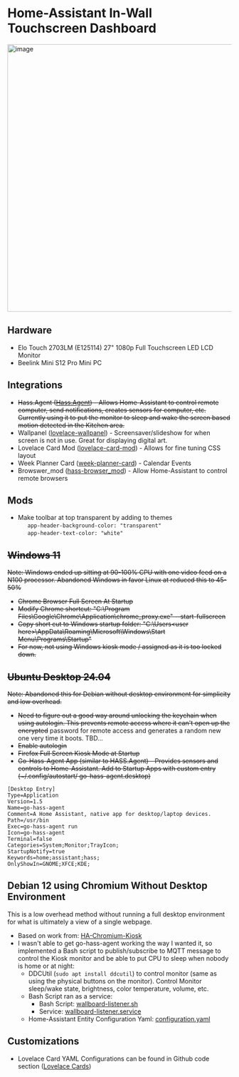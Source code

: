 # Home-Assistant In-Wall Touchscreen Dashboard

<img width="600" alt="image" src="https://github.com/user-attachments/assets/d782f108-0ca8-4751-bc8d-bd8eac932f9c">

## Hardware
* Elo Touch 2703LM (E125114) 27" 1080p Full Touchscreen LED LCD Monitor
* Beelink Mini S12 Pro Mini PC

## Integrations
* ~~Hass.Agent ([Hass.Agent](https://github.com/LAB02-Research/HASS.Agent-Integration)) - Allows Home-Assistant to control remote computer, send notifications, creates sensors for computer, etc.  Currently using it to put the monitor to sleep and wake the screen based motion detected in the Kitchen area.~~
* Wallpanel ([lovelace-wallpanel](https://github.com/j-a-n/lovelace-wallpanel)) - Screensaver/slideshow for when screen is not in use.  Great for displaying digital art.
* Lovelace Card Mod ([lovelace-card-mod](https://github.com/thomasloven/lovelace-card-mod)) - Allows for fine tuning CSS layout
* Week Planner Card ([week-planner-card](https://github.com/FamousWolf/week-planner-card)) - Calendar Events
* Browswer_mod ([hass-browser_mod](https://github.com/thomasloven/hass-browser_mod)) - Allow Home-Assistant to control remote browsers

## Mods
* Make toolbar at top transparent by adding to themes<br>
`   app-header-background-color: "transparent"`  
`   app-header-text-color: "white"`

## ~~Windows 11~~
~~Note: Windows ended up sitting at 90-100% CPU with one video feed on a N100 processor.  Abandoned Windows in favor Linux at reduced this to 45-50%~~
* ~~Chrome Browser Full Screen At Startup~~
* ~~Modify Chrome shortcut: "C:\Program Files\Google\Chrome\Application\chrome_proxy.exe" <ha url here> --start-fullscreen~~
* ~~Copy short cut to Windows startup folder: "C:\Users\<user here>\AppData\Roaming\Microsoft\Windows\Start Menu\Programs\Startup"~~
* ~~For now, not using Windows kiosk mode / assigned as it is too locked down.~~

## ~~Ubuntu Desktop 24.04~~
~~Note: Abandoned this for Debian without desktop environment for simplicity and low overhead.~~
* ~~Need to figure out a good way around unlocking the keychain when using autologin.  This prevents remote access where it can't open up the encrypted~~ password for remote access and generates a random new one very time it boots.  TBD...
* ~~Enable autologin~~
* ~~Firefox Full Screen Kiosk Mode at Startup~~
* ~~Go-Hass-Agent App (similar to HASS.Agent) - Provides sensors and controls to Home-Assistant. Add to Startup Apps with custom entry (~/.config/autostart/ go-hass-agent.desktop)~~
```
[Desktop Entry]
Type=Application
Version=1.5
Name=go-hass-agent
Comment=A Home Assistant, native app for desktop/laptop devices.
Path=/usr/bin
Exec=go-hass-agent run
Icon=go-hass-agent
Terminal=false
Categories=System;Monitor;TrayIcon;
StartupNotify=true
Keywords=home;assistant;hass;
OnlyShowIn=GNOME;XFCE;KDE;
```

## Debian 12 using Chromium Without Desktop Environment 
This is a low overhead method without running a full desktop environment for what is ultimately a view of a single webpage.
* Based on work from: [HA-Chromium-Kiosk](https://github.com/kunaalm/HA-Chromium-Kiosk)
* I wasn't able to get go-hass-agent working the way I wanted it, so implemented a Bash script to publish/subscribe to MQTT message
to control the Kiosk monitor and be able to put CPU to sleep when nobody is home or at night:
   * DDCUtil (`sudo apt install ddcutil`) to control monitor (same as using the physical buttons on the monitor). Control Monitor sleep/wake state, brightness, color temperature, volume, etc.
   * Bash Script ran as a service:
       * Bash Script: [wallboard-listener.sh](https://github.com/smurf12345/home-assistant/blob/main/kiosk-wallboard/wallboard-listener.sh)
       * Service: [wallboard-listener.service](https://github.com/smurf12345/home-assistant/blob/main/kiosk-wallboard/wallboard-listener.service)
   * Home-Assistant Entity Configuration Yaml: [configuration.yaml](https://github.com/smurf12345/home-assistant/blob/main/kiosk-wallboard/configuration.yaml)

## Customizations
* Lovelace Card YAML Configurations can be found in Github code section ([Lovelace Cards](https://github.com/smurf12345/home-assistant))


